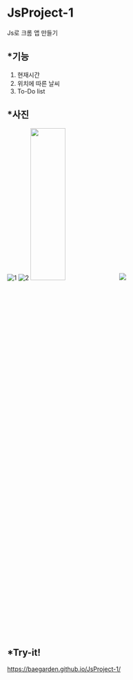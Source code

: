 # JsProject-1
Js로 크롬 앱 만들기

## *기능 
1. 현재시간
2. 위치에 따른 날씨
3. To-Do list

## *사진 
![1](https://user-images.githubusercontent.com/76520025/107036363-e23cff80-67fc-11eb-98e0-7528bd421b12.JPG)
![2](https://user-images.githubusercontent.com/76520025/107036373-e6691d00-67fc-11eb-9d78-40cd5d2c1684.JPG)
<img src="https://user-images.githubusercontent.com/76520025/107036363-e23cff80-67fc-11eb-98e0-7528bd421b12.JPG" width="40%" height="30%"></img>
<img src="https://user-images.githubusercontent.com/76520025/107036373-e6691d00-67fc-11eb-9d78-40cd5d2c1684.JPG"></img>

## *Try-it! 
https://baegarden.github.io/JsProject-1/
